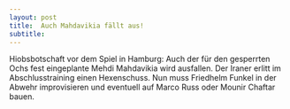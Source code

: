 ```yaml
---
layout: post
title:  Auch Mahdavikia fällt aus!
subtitle:  
---
```


Hiobsbotschaft vor dem Spiel in Hamburg: Auch der für den gesperrten Ochs fest eingeplante Mehdi Mahdavikia wird ausfallen. Der Iraner erlitt im Abschlusstraining einen Hexenschuss. Nun muss Friedhelm Funkel in der Abwehr improvisieren und eventuell auf Marco Russ oder Mounir Chaftar bauen.


